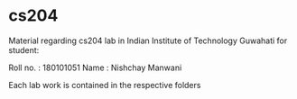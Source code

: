 # cs204
Material regarding cs204 lab in Indian Institute of Technology Guwahati for student:

Roll no. : 180101051
Name : Nishchay Manwani

Each lab work is contained in the respective folders
